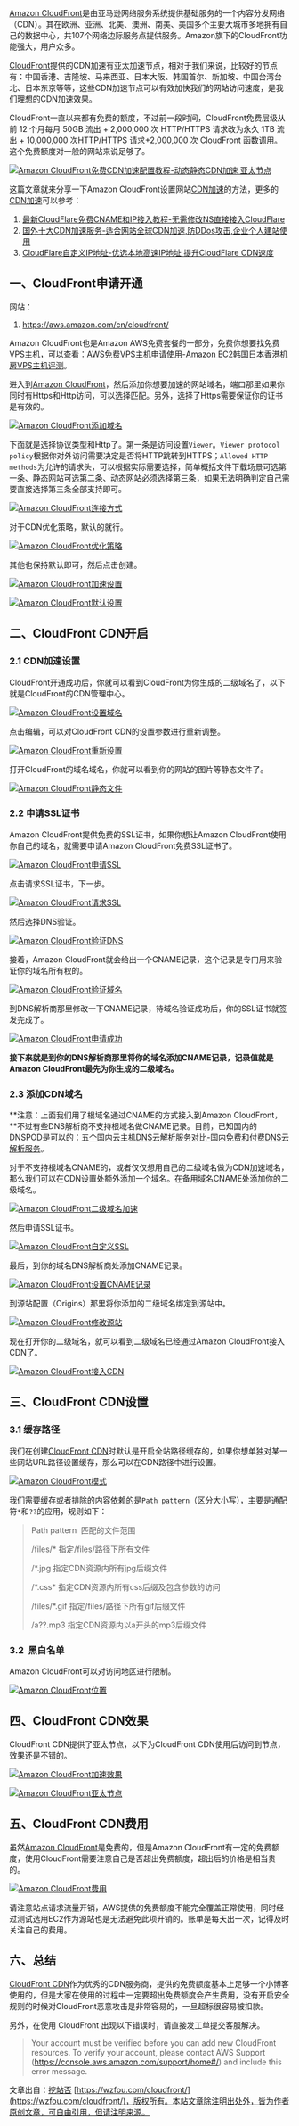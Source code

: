 [Amazon CloudFront](https://wzfou.com/tag/amazon-cloudfront/)是由亚马逊网络服务系统提供基础服务的一个内容分发网络（CDN）。其在欧洲、亚洲、北美、澳洲、南美、美国多个主要大城市多地拥有自己的数据中心，共107个网络边际服务点提供服务。Amazon旗下的CloudFront功能强大，用户众多。

[CloudFront](https://wzfou.com/tag/cloudfront/)提供的CDN加速有亚太加速节点，相对于我们来说，比较好的节点有：中国香港、吉隆坡、马来西亚、日本大阪、韩国首尔、新加坡、中国台湾台北、日本东京等等，这些CDN加速节点可以有效加快我们的网站访问速度，是我们理想的CDN加速效果。

CloudFront一直以来都有免费的额度，不过前一段时间，CloudFront免费层级从前 12 个月每月 50GB 流出 + 2,000,000 次 HTTP/HTTPS 请求改为永久 1TB 流出 + 10,000,000 次HTTP/HTTPS 请求+2,000,000 次 CloudFront 函数调用。这个免费额度对一般的网站来说足够了。

[![Amazon CloudFront免费CDN加速配置教程-动态静态CDN加速 亚太节点](https://wzfou.cdn.bcebos.com/wp-content/uploads/2022/12/CloudFront_00-680x366.png)](https://wzfou.cdn.bcebos.com/wp-content/uploads/2022/12/CloudFront_00.png)

这篇文章就来分享一下Amazon CloudFront设置网站[CDN加速](https://wzfou.com/cdn/)的方法，更多的[CDN加速](https://wzfou.com/cdn/)可以参考：

1.  [最新CloudFlare免费CNAME和IP接入教程-无需修改NS直接接入CloudFlare](https://wzfou.com/cloudflare-cname-cdn/)
2.  [国外十大CDN加速服务-适合网站全球CDN加速,防DDos攻击,企业个人建站使用](https://wzfou.com/guowai-cdn/)
3.  [CloudFlare自定义IP地址-优选本地高速IP地址 提升CloudFlare CDN速度](https://wzfou.com/cloudflare-y-ip/)

## 一、CloudFront申请开通

网站：

1.  https://aws.amazon.com/cn/cloudfront/

Amazon CloudFront也是Amazon AWS免费套餐的一部分，免费你想要找免费VPS主机，可以查看：[AWS免费VPS主机申请使用-Amazon EC2韩国日本香港机房VPS主机评测](https://wzfou.com/aws-vps-pingce/)。

进入到[Amazon CloudFront](https://wzfou.com/tag/amazon-cloudfront/)，然后添加你想要加速的网站域名，端口那里如果你同时有Https和Http访问，可以选择匹配。另外，选择了Https需要保证你的证书是有效的。

[![Amazon CloudFront添加域名](https://wzfou.cdn.bcebos.com/wp-content/uploads/2022/12/CloudFront_01-680x366.png)](https://wzfou.cdn.bcebos.com/wp-content/uploads/2022/12/CloudFront_01.png)

下面就是选择协议类型和Http了。第一条是访问设置`Viewer`。`Viewer protocol policy`根据你对外访问需要决定是否将HTTP跳转到HTTPS；`Allowed HTTP methods`为允许的请求头，可以根据实际需要选择，简单概括文件下载场景可选第一条、静态网站可选第二条、动态网站必须选择第三条，如果无法明确判定自己需要直接选择第三条全部支持即可。

[![Amazon CloudFront连接方式](https://wzfou.cdn.bcebos.com/wp-content/uploads/2022/12/CloudFront_02-680x366.png)](https://wzfou.cdn.bcebos.com/wp-content/uploads/2022/12/CloudFront_02.png)

对于CDN优化策略，默认的就行。

[![Amazon CloudFront优化策略](https://wzfou.cdn.bcebos.com/wp-content/uploads/2022/12/CloudFront_03-680x366.png)](https://wzfou.cdn.bcebos.com/wp-content/uploads/2022/12/CloudFront_03.png)

其他也保持默认即可，然后点击创建。

[![Amazon CloudFront加速设置](https://wzfou.cdn.bcebos.com/wp-content/uploads/2022/12/CloudFront_04-680x366.png)](https://wzfou.cdn.bcebos.com/wp-content/uploads/2022/12/CloudFront_04.png)

[![Amazon CloudFront默认设置](https://wzfou.cdn.bcebos.com/wp-content/uploads/2022/12/CloudFront_05-680x366.png)](https://wzfou.cdn.bcebos.com/wp-content/uploads/2022/12/CloudFront_05.png)

## 二、CloudFront CDN开启

### 2.1 CDN加速设置

CloudFront开通成功后，你就可以看到CloudFront为你生成的二级域名了，以下就是CloudFront的CDN管理中心。

[![Amazon CloudFront设置域名](https://wzfou.cdn.bcebos.com/wp-content/uploads/2022/12/CloudFront_06-680x366.png)](https://wzfou.cdn.bcebos.com/wp-content/uploads/2022/12/CloudFront_06.png)

点击编辑，可以对CloudFront CDN的设置参数进行重新调整。

[![Amazon CloudFront重新设置](https://wzfou.cdn.bcebos.com/wp-content/uploads/2022/12/CloudFront_07-680x366.png)](https://wzfou.cdn.bcebos.com/wp-content/uploads/2022/12/CloudFront_07.png)

打开CloudFront的域名域名，你就可以看到你的网站的图片等静态文件了。

[![Amazon CloudFront静态文件](https://wzfou.cdn.bcebos.com/wp-content/uploads/2022/12/CloudFront_18-680x366.png)](https://wzfou.cdn.bcebos.com/wp-content/uploads/2022/12/CloudFront_18.png)

### 2.2 申请SSL证书

Amazon CloudFront提供免费的SSL证书，如果你想让Amazon CloudFront使用你自己的域名，就需要申请Amazon CloudFront免费SSL证书了。

[![Amazon CloudFront申请SSL](https://wzfou.cdn.bcebos.com/wp-content/uploads/2022/12/CloudFront_08-680x366.png)](https://wzfou.cdn.bcebos.com/wp-content/uploads/2022/12/CloudFront_08.png)

点击请求SSL证书，下一步。

[![Amazon CloudFront请求SSL](https://wzfou.cdn.bcebos.com/wp-content/uploads/2022/12/CloudFront_09-680x366.png)](https://wzfou.cdn.bcebos.com/wp-content/uploads/2022/12/CloudFront_09.png)

然后选择DNS验证。

[![Amazon CloudFront验证DNS](https://wzfou.cdn.bcebos.com/wp-content/uploads/2022/12/CloudFront_10-680x366.png)](https://wzfou.cdn.bcebos.com/wp-content/uploads/2022/12/CloudFront_10.png)

接着，Amazon CloudFront就会给出一个CNAME记录，这个记录是专门用来验证你的域名所有权的。

[![Amazon CloudFront验证域名](https://wzfou.cdn.bcebos.com/wp-content/uploads/2022/12/CloudFront_11-680x366.png)](https://wzfou.cdn.bcebos.com/wp-content/uploads/2022/12/CloudFront_11.png)

到DNS解析商那里修改一下CNAME记录，待域名验证成功后，你的SSL证书就签发完成了。

[![Amazon CloudFront申请成功](https://wzfou.cdn.bcebos.com/wp-content/uploads/2022/12/CloudFront_12-680x366.png)](https://wzfou.cdn.bcebos.com/wp-content/uploads/2022/12/CloudFront_12.png)

**接下来就是到你的DNS解析商那里将你的域名添加CNAME记录，记录值就是Amazon CloudFront最先为你生成的二级域名。**

### 2.3 添加CDN域名

**注意：上面我们用了根域名通过CNAME的方式接入到Amazon CloudFront，**不过有些DNS解析商不支持根域名做CNAME记录。目前，已知国内的DNSPOD是可以的：[五个国内云主机DNS云解析服务对比-国内免费和付费DNS云解析服务](https://wzfou.com/gn-dns-jiexi/)。

对于不支持根域名CNAME的，或者仅仅想用自己的二级域名做为CDN加速域名，那么我们可以在CDN设置处额外添加一个域名。在备用域名CNAME处添加你的二级域名。

[![Amazon CloudFront二级域名加速](https://wzfou.cdn.bcebos.com/wp-content/uploads/2022/12/CloudFront_19-680x366.png)](https://wzfou.cdn.bcebos.com/wp-content/uploads/2022/12/CloudFront_19.png)

然后申请SSL证书。

[![Amazon CloudFront自定义SSL](https://wzfou.cdn.bcebos.com/wp-content/uploads/2022/12/CloudFront_16-680x366.png)](https://wzfou.cdn.bcebos.com/wp-content/uploads/2022/12/CloudFront_16.png)

最后，到你的域名DNS解析商处添加CNAME记录。

[![Amazon CloudFront设置CNAME记录](https://wzfou.cdn.bcebos.com/wp-content/uploads/2022/12/CloudFront_17-680x366.png)](https://wzfou.cdn.bcebos.com/wp-content/uploads/2022/12/CloudFront_17.png)

到源站配置（Origins）那里将你添加的二级域名绑定到源站中。

[![Amazon CloudFront修改源站](https://wzfou.cdn.bcebos.com/wp-content/uploads/2022/12/CloudFront_06-1-680x366.png)](https://wzfou.cdn.bcebos.com/wp-content/uploads/2022/12/CloudFront_06-1.png)

现在打开你的二级域名，就可以看到二级域名已经通过Amazon CloudFront接入CDN了。

[![Amazon CloudFront接入CDN](https://wzfou.cdn.bcebos.com/wp-content/uploads/2022/12/CloudFront_18-1-680x366.png)](https://wzfou.cdn.bcebos.com/wp-content/uploads/2022/12/CloudFront_18-1.png)

## 三、CloudFront CDN设置

### 3.1 缓存路径

我们在创建[CloudFront CDN](https://wzfou.com/tag/cloudfront-cdn/)时默认是开启全站路径缓存的，如果你想单独对某一些网站URL路径设置缓存，那么可以在CDN路径中进行设置。

[![Amazon CloudFront模式](https://wzfou.cdn.bcebos.com/wp-content/uploads/2022/12/CloudFront_14-680x366.png)](https://wzfou.cdn.bcebos.com/wp-content/uploads/2022/12/CloudFront_14.png)

我们需要缓存或者排除的内容依赖的是`Path pattern`（区分大小写），主要是通配符`*`和`??`的应用，规则如下：

> Path pattern  匹配的文件范围
> 
> /files/\* 指定/files/路径下所有文件
> 
> /\*.jpg 指定CDN资源内所有jpg后缀文件
> 
> /\*.css\* 指定CDN资源内所有css后缀及包含参数的访问
> 
> /files/\*.gif 指定/files/路径下所有gif后缀文件
> 
> /a??.mp3 指定CDN资源内以a开头的mp3后缀文件

### 3.2  黑白名单

Amazon CloudFront可以对访问地区进行限制。

[![Amazon CloudFront位置](https://wzfou.cdn.bcebos.com/wp-content/uploads/2022/12/CloudFront_15-680x366.png)](https://wzfou.cdn.bcebos.com/wp-content/uploads/2022/12/CloudFront_15.png)

## 四、CloudFront CDN效果

CloudFront CDN提供了亚太节点，以下为CloudFront CDN使用后访问到节点，效果还是不错的。

[![Amazon CloudFront加速效果](https://wzfou.cdn.bcebos.com/wp-content/uploads/2022/12/CloudFront_22-680x366.png)](https://wzfou.cdn.bcebos.com/wp-content/uploads/2022/12/CloudFront_22.png)

[![Amazon CloudFront亚太节点](https://wzfou.cdn.bcebos.com/wp-content/uploads/2022/12/CloudFront_21-680x366.png)](https://wzfou.cdn.bcebos.com/wp-content/uploads/2022/12/CloudFront_21.png)

## 五、CloudFront CDN费用

虽然[Amazon CloudFront](https://wzfou.com/tag/amazon-cloudfront/)是免费的，但是Amazon CloudFront有一定的免费额度，使用CloudFront需要注意自己是否超出免费额度，超出后的价格是相当贵的。

[![Amazon CloudFront费用](https://wzfou.cdn.bcebos.com/wp-content/uploads/2022/12/CloudFront_23-680x366.png)](https://wzfou.cdn.bcebos.com/wp-content/uploads/2022/12/CloudFront_23.png)

请注意站点请求流量开销，AWS提供的免费额度不能完全覆盖正常使用，同时经过测试选用EC2作为源站也是无法避免此项开销的。账单是每天出一次，记得及时关注自己的费用。

## 六、总结

[CloudFront CDN](https://wzfou.com/tag/cloudfront-cdn/)作为优秀的CDN服务商，提供的免费额度基本上足够一个小博客使用的，但是大家在使用的过程中一定要超出免费额度会产生费用，没有开启安全规则的时候对CloudFront恶意攻击是非常容易的，一旦超标很容易被扣款。

另外，在使用 CloudFront 出现以下错误时，请直接发工单提交客服解决。

> Your account must be verified before you can add new CloudFront resources. To verify your account, please contact AWS Support (https://console.aws.amazon.com/support/home#/) and include this error message.

文章出自：[挖站否](https://wzfou.com/) [https://wzfou.com/cloudfront/](https://wzfou.com/cloudfront/)，版权所有。本站文章除注明出处外，皆为作者原创文章，可自由引用，但请注明来源。